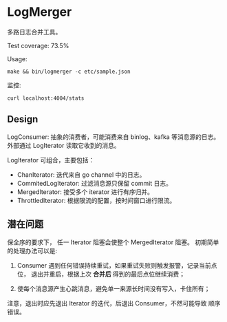 LogMerger
=========

多路日志合并工具。

Test coverage: 73.5%

Usage:

```
make && bin/logmerger -c etc/sample.json
```

监控:

```
curl localhost:4004/stats
```

Design
------

LogConsumer: 抽象的消费者，可能消费来自 binlog、kafka 等消息源的日志。
外部通过 LogIterator 读取它收到的消息。

LogIterator 可组合，主要包括：

- ChanIterator: 迭代来自 go channel 中的日志。
- CommitedLogIterator: 过滤消息源只保留 commit 日志。
- MergedIterator: 接受多个 iterator 进行有序归并。
- ThrottledIterator: 根据限流的配置，按时间窗口进行限流。

潜在问题
-------

保全序的要求下， 任一 Iterator 阻塞会使整个 MergedIterator 阻塞。 
初期简单的处理办法可以是:

1. Consumer 遇到任何错误持续重试，如果重试失败则触发报警，记录当前点位，
   退出并重启，根据上次 **合并后** 得到的最后点位继续消费；

2. 使每个消息源产生心跳消息，避免单一来源长时间没有写入，卡住所有；

注意，退出时应先退出 Iterator 的迭代，后退出 Consumer，不然可能导致
顺序错误。